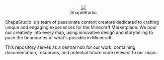 <p align="center">
  <img src="https://avatars.githubusercontent.com/u/26034925?s=200&v=4" /><br>
  ShapeStudio
</p>



ShapeStudio is a team of passionate content creators dedicated to crafting unique and engaging experiences for the Minecraft Marketplace. We pour our creativity into every map, using innovative design and storytelling to push the boundaries of what's possible in Minecraft.

This repository serves as a central hub for our work, containing documentation, resources, and potential future code relevant to our maps.

<!---
### Our Work

Here's a glimpse into some of the maps we've created for the Minecraft Marketplace:

* (Add a bulleted list with short descriptions of 2-3 of your most popular maps)

We're always working on new and exciting projects, so be sure to follow us for updates!
-->

